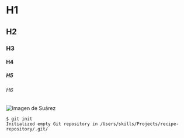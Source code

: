 # H1
## H2
### H3
#### H4
##### H5
###### H6

![Imagen de Suárez](https://elasticbeanstalk-us-east-1-911267631614.s3.amazonaws.com/imagenes/jugadores/SUAREZ%20LUIS%20(2).jpg?pfdrid_c=true)

```
$ git init
Initialized empty Git repository in /Users/skills/Projects/recipe-repository/.git/
```
